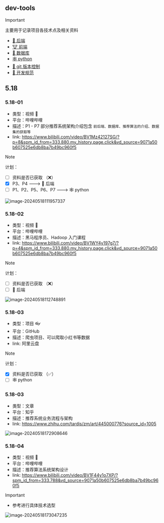 ## dev-tools

> [!IMPORTANT]
> 主要用于记录项目各技术点及相关资料

- [🐲 后端](./backend/index.md)
- [🐮 前端](./frontend/index.md)
- [🥷 数据库](./db/index.md)
- [🕸️ python](./python/index.md)
- [🤪 git 版本控制](./git/index.md)
- [🤬 开发规范](./dev-specifications.md)

## 5.18

### 5.18-01

- 类型：视频 🧠
- 平台：哔哩哔哩
- 描述：P1 - P7 部分推荐系统架构介绍包含 `前后端、数据库、推荐算法的介绍、数据集的获取等`
- link: https://www.bilibili.com/video/BV1Mz42127SG/?p=8&spm_id_from=333.880.my_history.page.click&vd_source=9071a50b607525e6db8ba7b49bc960f5

> [!NOTE]
>
> 计划：
>
> - [ ] 资料是否已获取 （❌）
> - [x] P3、P4  ---> 🐲 后端
> - [ ] P1、P2、P5、P6、P7 ---> 🕸️ python

![image-20240518111957337](https://2024-cbq-1311841992.cos.ap-beijing.myqcloud.com/picgo/202405181119515.png)

### 5.18-02

- 类型：视频 🧠
- 平台：哔哩哔哩
- 描述：黑马程序员、Hadoop 入门课程
- link: https://www.bilibili.com/video/BV1WY4y197g7/?p=4&spm_id_from=333.880.my_history.page.click&vd_source=9071a50b607525e6db8ba7b49bc960f5

> [!NOTE]
>
> 计划：
>
> - [ ] 资料是否已获取 （❌）
> - [ ] 🐲 后端

![image-20240518112748891](https://2024-cbq-1311841992.cos.ap-beijing.myqcloud.com/picgo/202405181127017.png)

### 5.18-03

- 类型：项目 👓
- 平台：GitHub
- 描述：爬虫项目、可以爬取小红书等数据
- link: 阿里云盘

> [!NOTE]
>
> 计划：
>
> - [x] 资料是否已获取 （✅）
> - [ ] 🕸️ python



### 5.18-03

- 类型：文章
- 平台：知乎
- 描述：推荐系统业务流程与架构
- link: https://www.zhihu.com/tardis/zm/art/445000776?source_id=1005

![image-20240518172908646](https://2024-cbq-1311841992.cos.ap-beijing.myqcloud.com/picgo/202405181729567.png)

### 5.18-04

- 类型：视频 🧠
- 平台：哔哩哔哩
- 描述：推荐算法系统架构设计
- link: https://www.bilibili.com/video/BV1F44y1o7XP/?spm_id_from=333.788&vd_source=9071a50b607525e6db8ba7b49bc960f5

> [!IMPORTANT]
>
> - 参考进行具体技术选型

![image-20240518173047235](https://2024-cbq-1311841992.cos.ap-beijing.myqcloud.com/picgo/202405181730397.png)
